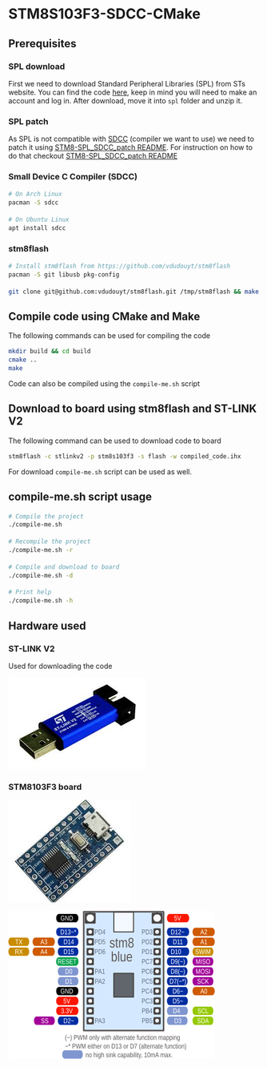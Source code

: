 # STM8S103F3-SDCC-CMake

## Prerequisites

### SPL download

First we need to download Standard Peripheral Libraries (SPL) from STs website. You can find the code [here](https://www.st.com/en/embedded-software/stsw-stm8069.html), keep in mind you will need to make an account and log in.
After download, move it into `spl` folder and unzip it.

### SPL patch

As SPL is not compatible with [SDCC](http://sdcc.sourceforge.net/) (compiler we want to use) we need to patch it using [STM8-SPL_SDCC_patch README](https://github.com/gicking/STM8-SPL_SDCC_patch#readme).
For instruction on how to do that checkout [STM8-SPL_SDCC_patch README](https://github.com/gicking/STM8-SPL_SDCC_patch#readme)

### Small Device C Compiler (SDCC)

```bash
# On Arch Linux
pacman -S sdcc

# On Ubuntu Linux
apt install sdcc
```

### stm8flash

```bash
# Install stm8flash from https://github.com/vdudouyt/stm8flash
pacman -S git libusb pkg-config

git clone git@github.com:vdudouyt/stm8flash.git /tmp/stm8flash && make -C /tmp/stm8flash && sudo make install -C /tmp/stm8flash
```

## Compile code using CMake and Make

The following commands can be used for compiling the code

```bash
mkdir build && cd build
cmake ..
make
```

Code can also be compiled using the `compile-me.sh` script

## Download to board using stm8flash and ST-LINK V2

The following command can be used to download code to board

```bash
stm8flash -c stlinkv2 -p stm8s103f3 -s flash -w compiled_code.ihx
```

For download `compile-me.sh` script can be used as well.

## compile-me.sh script usage

```bash
# Compile the project 
./compile-me.sh

# Recompile the project 
./compile-me.sh -r

# Compile and download to board 
./compile-me.sh -d

# Print help
./compile-me.sh -h
```

## Hardware used

### ST-LINK V2

Used for downloading the code

![ST-LINK_V2](https://github.com/lazicdanilo/STM8S103F3-CMake/blob/main/assets/pics/ST-LINK_V2.jpeg?raw=true)

### STM8103F3 board

![STM8103F3_board](https://github.com/lazicdanilo/STM8S103F3-CMake/blob/main/assets/pics/STM8103F3_board.jpeg?raw=true)

![STM8103F3_board_pinout](https://github.com/lazicdanilo/STM8S103F3-CMake/blob/main/assets/pics/STM8103F3_board_pinout.png?raw=true)
